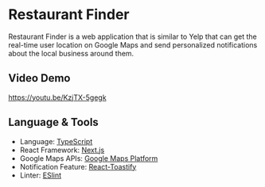 # Restaurant Finder

Restaurant Finder is a web application that is similar to Yelp that can get the real-time user location on Google Maps and send personalized notifications about the local business around them.

## Video Demo

https://youtu.be/KzjTX-5gegk

## Language & Tools

* Language: [TypeScript](https://www.typescriptlang.org/)
* React Framework: [Next.js](https://nextjs.org/)
* Google Maps APIs: [Google Maps Platform](https://cloud.google.com/)
* Notification Feature: [React-Toastify](https://github.com/fkhadra/react-toastify)
* Linter: [ESlint](https://eslint.org/)

